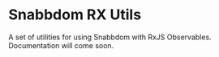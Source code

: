 # Snabbdom RX Utils

A set of utilities for using Snabbdom with RxJS Observables. Documentation will come soon.

